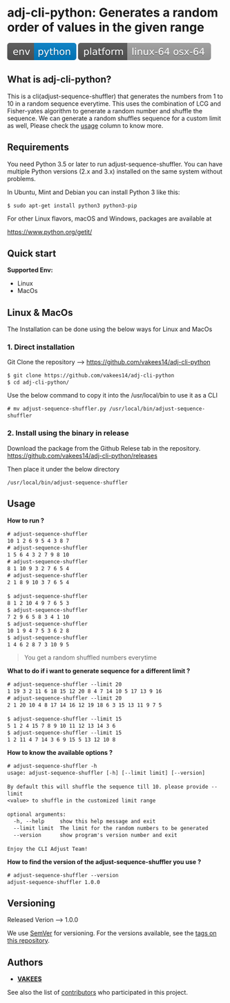 adj-cli-python: Generates a random order of values in the given range
=======================================

![env](/badges/env.svg)
![platform](/badges/platform.svg)

What is adj-cli-python?
-------------
This is a cli(adjust-sequence-shuffler) that generates the numbers from 1 to 10 in a random sequence everytime.
This uses the combination of LCG and Fisher-yates algorithm to generate a random number and shuffle the sequence.
We can generate a random shuffles sequence for a custom limit as well, Please check the [usage](#usage) column
to know more.


Requirements
------------

You need Python 3.5 or later to run adjust-sequence-shuffler.  You can have multiple Python
versions (2.x and 3.x) installed on the same system without problems.

In Ubuntu, Mint and Debian you can install Python 3 like this:

    $ sudo apt-get install python3 python3-pip

For other Linux flavors, macOS and Windows, packages are available at

  https://www.python.org/getit/


Quick start
-----------

**Supported Env:**

- Linux
- MacOs

## Linux  & MacOs

The Installation can be done using the below ways for Linux and MacOs

### 1. Direct installation

Git Clone the repository --> https://github.com/vakees14/adj-cli-python
```
$ git clone https://github.com/vakees14/adj-cli-python
$ cd adj-cli-python/
```

Use the below command to copy it into the /usr/local/bin to use it as a CLI
```
# mv adjust-sequence-shuffler.py /usr/local/bin/adjust-sequence-shuffler
```

### 2. Install using the binary in release

Download the package from the Github Relese tab in the repository.
https://github.com/vakees14/adj-cli-python/releases 

Then place it under the below directory

```
/usr/local/bin/adjust-sequence-shuffler
```


Usage
-----

**How to run ?**
```
# adjust-sequence-shuffler
10 1 2 6 9 5 4 3 8 7
# adjust-sequence-shuffler
1 5 6 4 3 2 7 9 8 10
# adjust-sequence-shuffler
8 1 10 9 3 2 7 6 5 4
# adjust-sequence-shuffler
2 1 8 9 10 3 7 6 5 4

$ adjust-sequence-shuffler
8 1 2 10 4 9 7 6 5 3
$ adjust-sequence-shuffler
7 2 9 6 5 8 3 4 1 10
$ adjust-sequence-shuffler
10 1 9 4 7 5 3 6 2 8
$ adjust-sequence-shuffler
1 4 6 2 8 7 3 10 9 5

```
> You get a random shuffled numbers everytime


**What to do if i want to generate sequence for a different limit ?**
```
# adjust-sequence-shuffler --limit 20
1 19 3 2 11 6 18 15 12 20 8 4 7 14 10 5 17 13 9 16
# adjust-sequence-shuffler --limit 20
2 1 20 10 4 8 17 14 16 12 19 18 6 3 15 13 11 9 7 5

$ adjust-sequence-shuffler --limit 15
5 1 2 4 15 7 8 9 10 11 12 13 14 3 6
$ adjust-sequence-shuffler --limit 15
1 2 11 4 7 14 3 6 9 15 5 13 12 10 8
```

**How to know the available options ?**
```
# adjust-sequence-shuffler -h
usage: adjust-sequence-shuffler [-h] [--limit limit] [--version]

By default this will shuffle the sequence till 10. please provide --limit
<value> to shuffle in the customized limit range

optional arguments:
  -h, --help     show this help message and exit
  --limit limit  The limit for the random numbers to be generated
  --version      show program's version number and exit

Enjoy the CLI Adjust Team!
```

**How to find the version of the adjust-sequence-shuffler you use ?**
```
# adjust-sequence-shuffler --version
adjust-sequence-shuffler 1.0.0
```



## Versioning

Released Verion --> 1.0.0

We use [SemVer](http://semver.org/) for versioning. For the versions available, see the [tags on this repository](https://github.com/vakees14/adj-cli-python/tags). 

## Authors

* [**VAKEES**](https://github.com/vakees14)

See also the list of [contributors](https://github.com/vakees14/adj-cli-python/graphs/contributors) who participated in this project.
